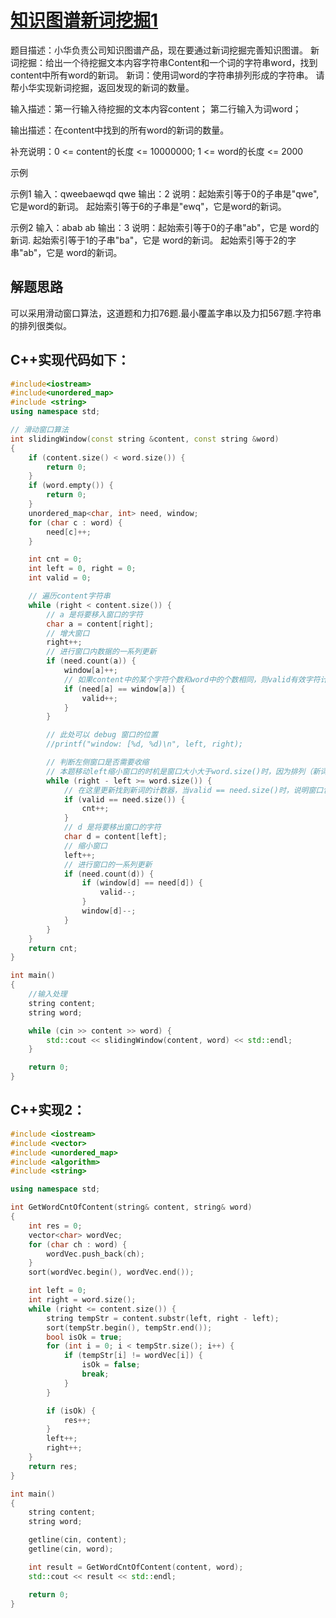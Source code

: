 # [知识图谱新词挖掘1](https://ccf19881030.blog.csdn.net/article/details/129162777)
题目描述：小华负责公司知识图谱产品，现在要通过新词挖掘完善知识图谱。
  新词挖掘：给出一个待挖掘文本内容字符串Content和一个词的字符串word，找到content中所有word的新词。
  新词：使用词word的字符串排列形成的字符串。
  请帮小华实现新词挖掘，返回发现的新词的数量。
  
输入描述：第一行输入待挖掘的文本内容content；
         第二行输入为词word；
        
输出描述：在content中找到的所有word的新词的数量。

补充说明：0 <= content的长度 <= 10000000;
         1 <= word的长度 <= 2000

示例

示例1
输入：qweebaewqd
      qwe
输出：2
说明：起始索引等于0的子串是"qwe",它是word的新词。
     起始索引等于6的子串是"ewq"，它是word的新词。
     
示例2
输入：abab
     ab
输出：3
说明：起始索引等于0的子串"ab"，它是 word的新词.
     起始索引等于1的子串"ba"，它是 word的新词。
     起始索引等于2的字串"ab"，它是 word的新词。
     
## 解题思路
可以采用滑动窗口算法，这道题和力扣76题.最小覆盖字串以及力扣567题.字符串的排列很类似。

## C++实现代码如下：
```cpp
#include<iostream>
#include<unordered_map>
#include <string>
using namespace std;

// 滑动窗口算法
int slidingWindow(const string &content, const string &word)
{
    if (content.size() < word.size()) {
        return 0;
    }
    if (word.empty()) {
        return 0;
    }
    unordered_map<char, int> need, window;
    for (char c : word) {
        need[c]++;
    }

    int cnt = 0;
    int left = 0, right = 0;
    int valid = 0;

    // 遍历content字符串
    while (right < content.size()) {
        // a 是将要移入窗口的字符
        char a = content[right];
        // 增大窗口
        right++;
        // 进行窗口内数据的一系列更新
        if (need.count(a)) {
            window[a]++;
            // 如果content中的某个字符个数和word中的个数相同，则valid有效字符计数器加1
            if (need[a] == window[a]) {
                valid++;
            }
        }

        // 此处可以 debug 窗口的位置
        //printf("window: [%d, %d)\n", left, right);

        // 判断左侧窗口是否需要收缩
        // 本题移动left缩小窗口的时机是窗口大小大于word.size()时，因为排列（新词），显然长度是一样的
        while (right - left >= word.size()) {
            // 在这里更新找到新词的计数器，当valid == need.size()时，说明窗口包含合格的新词
            if (valid == need.size()) {
                cnt++;
            }
            // d 是将要移出窗口的字符
            char d = content[left];
            // 缩小窗口
            left++;
            // 进行窗口的一系列更新
            if (need.count(d)) {
                if (window[d] == need[d]) {
                    valid--;
                }
                window[d]--;
            }
        }
    }
    return cnt;
}

int main()
{
    //输入处理
    string content;
    string word;

    while (cin >> content >> word) {
        std::cout << slidingWindow(content, word) << std::endl;
    }

    return 0;
}
```

## C++实现2：
```cpp
#include <iostream>
#include <vector>
#include <unordered_map>
#include <algorithm>
#include <string>

using namespace std;

int GetWordCntOfContent(string& content, string& word)
{
    int res = 0;
    vector<char> wordVec;
    for (char ch : word) {
        wordVec.push_back(ch);
    }
    sort(wordVec.begin(), wordVec.end());

    int left = 0;
    int right = word.size();
    while (right <= content.size()) {
        string tempStr = content.substr(left, right - left);
        sort(tempStr.begin(), tempStr.end());
        bool isOk = true;
        for (int i = 0; i < tempStr.size(); i++) {
            if (tempStr[i] != wordVec[i]) {
                isOk = false;
                break;
            }
        }

        if (isOk) {
            res++;
        }
        left++;
        right++;
    }
    return res;
}

int main()
{
    string content;
    string word;

    getline(cin, content);
    getline(cin, word);

    int result = GetWordCntOfContent(content, word);
    std::cout << result << std::endl;

    return 0;
}
```


